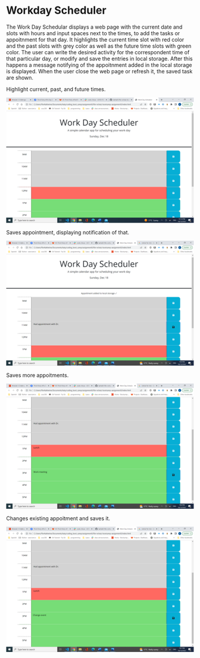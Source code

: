 # Workday Scheduler

The Work Day Schedular displays a web page with the current date and slots with hours and input spaces
next to the times, to add the tasks or appoitnment for that day. It highlights the current time slot with
red color and the past slots with grey color as well as the future time slots with green color. The user can write 
the desired activity for the correspondent time of that particular day, or modify and save the entries in local storage. 
After this happens a message notifying of the appoitnment added in the local storage is displayed. When the user close 
the web page or refresh it, the saved task are shown.

Highlight current, past, and future times.

![Highlight current, past, and future times.](imgs/hilight_currentPastFuture_time.png)

Saves appointment, displaying notification of that.

![Saves appointment, displaying notification of that](imgs/SaveAppoitment.png)

Saves more appoitments.

![Saves more appoitments](imgs/moreAppoitmentsSaved.png)

Changes existing appoitment and saves it. 

![Changes existing appoitment and saves it](imgs/ChangeExistingAppoitment.png)
